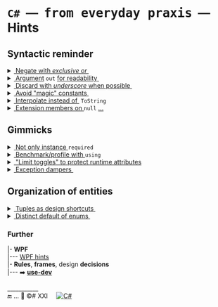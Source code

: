 # `C#` &nbsp;&mdash;&nbsp; <samp>from everyday praxis</samp> &nbsp;&mdash;&nbsp; Hints

## Syntactic reminder

<details><summary><ins>&nbsp;Negate with <i>exclusive or</i>&nbsp;</ins></summary>
&nbsp;

```diff csharp
-      isLoading = !isLoading // open for typos with other var
+      isLoading ^= true; // explicit inversion
+      isLoading = !offLoading // explicitly other var
```

```diff csharp
// Invert a longish chained property in legacy API:
-    Controller_A.CPU2.Circuits.TriggerY1.Input.S_plus = !Controller_A.CPU2.Circuits.TriggerV1.Input.S_plus;
// Have you noticed a typo (done on purpose), which can still designate a valid property
+    Controller_A.CPU2.Circuits.TriggerY1.Input.S_plus ^= true; // terser and "typo"-safe 
```

</details>

<details><summary><ins>&nbsp;Argument</ins> <code>out</code>&nbsp;<ins>for readability&nbsp;</ins></summary>
&nbsp;

```csharp
if (!PauseOver(out var remaining))
   _worker.Sleep(remaining);
```

Exception dampers (see in _Gimmicks_ below) can also use `out`.

</details>

<details><summary><ins>&nbsp;Discard with <i>underscore</i> when possible&nbsp;</ins></summary>
&nbsp;

```csharp
 // Remove visual noise of nominal arguments
  void OnMouseMove(object _, EventArgs __) { MyApp.Unfreeze(); };
// explicitly tells that signature parameters aren't used
```

 ```csharp
 // to point that the return value isn't required or a method/constructor is called for side-effect only
 _ = myShoppingCart.Pay(); // users don't care for the receipt returned 
 _ = new ResourceBlocker(filename); // stub objects (e.g., to invoke and prove constructor logic only) 
```
  
+ Not always the best choice:
  
```csharp
// null guard with *null-coalescing* ...
_ = myOrder?? throw new ArgumentNullException(nameof(myOrder)); 
// ... has a readable and shorter way
ArgumentNullException.ThrowIfNull(myOrder);
```
  
+ Not a _discard_, but pleasing

```csharp
const int milesToMars_CloseApproach = 38_600_000;
var rfidTagFilter = 0b_0111_1100_0100_0011;
```

</details>

<details><summary><ins>&nbsp;Avoid "magic" constants&nbsp;</ins></summary>
&nbsp;

Moving "magic values" to constants or predefined values doesn't clean the code **unless** named well.
  
```diff csharp
-     legacySystem.ModuleD1.Abracadabra = true; // specifies that text input is treated as case-sensitive
+     const bool InputIsCaseSensitive = true;
+     legacySystem.ModuleD1.Abracadabra = InputIsCaseSensitive;
```
```diff csharp
-     const int popupDuration = 3200;
-     Info(shortMessage).Popup(popupDuration); 
+     Info(shortMessage).Popup(Ux.MinToNoticePrompt.Milliseconds);
```
</details>

<details><summary><ins>&nbsp;Interpolate instead of&nbsp;</ins>&nbsp;<code>ToString</code></summary>
&nbsp;

```diff csharp
-    throw new ArgumentException(state.ToString());
// shorter and easier to decorate with text
+    throw new ArgumentException($"{state}")); 
```

</details>

<details><summary><ins>&nbsp;Extension members on </ins><code>null</code>&nbsp;<ins>...</ins></summary>
&nbsp;

Such calls can [run on null](https://github.com/Kyriosity/use-dev/blob/main/README+/frames/README+/calls_on_null.md), and they can be practical as in [⭐&thinsp;<b>I&thinsp;S&thinsp;I&thinsp;e</b>&thinsp;⭐](https://github.com/Kyriosity/use-dev/blob/main/README+/parts/_ext/ISie/README.md) .

</details>

## Gimmicks

<details><summary><ins>&nbsp;Not only instance&nbsp;</ins><code>required</code></summary>
&nbsp;

The `required` marker might be essential, but it imposes immediate instantiation, which is impossible under some circumstances: _builder_, lazy, on-demand, and so on.

Leaving the default value for non-nullable values is bug-friendly, and nullable isn't much better.

[Use-dev stuff](https://github.com/Kyriosity/use-dev/blob/main/src/TuttiFrutti/AbcChrono/Timescales/Models/Hap.cs) shows a custom workaround, not perfect but...
```csharp
 UnixYear => _unixYear ?? NotSet.Throw(UnixYear);
```
</details>

<details><summary><ins>&nbsp;Benchmark/profile with&nbsp;</ins><code>using</code></summary>
&nbsp;

```csharp
using (var benchmark = new Benchmark()) {
    // benchmarked flow here
}

class Benchmark : IDisposable
{
   string _caller;

   public Benchmark([CallerMemberName] string caller = "<undefined>") {
      _caller = caller;
      // Start logging/profiling
   }    

   public void Dispose() {
      // stop logging/profiling
   }
}
```
</details>

<details><summary><ins>&nbsp;"Limit toggles" to protect runtime attributes</code></summary>
&nbsp;

Inline attributes as 
[`CallerMemberName`](https://learn.microsoft.com/dotnet/api/system.runtime.compilerservices.callermembernameattribute) or 
[`CallerArgumentExpression`](https://learn.microsoft.com/dotnet/api/system.runtime.compilerservices.callerargumentexpressionattribute) 
set value in runtime, but you can't rely on them since the caller may accidentally overwrite the values (that tastes like a flaw). 

```csharp

class Bio {
    static string Of(string firstName, string lastName, [CallerMemberName] string caller = "") {
        stats.Log(caller);
        /// ... further logic and return
    }
}

_ = Bio.Of("Paul", "Erdos"); 
_ = Bio.Of("Carl", "Freidrich", "Gauss"); // ERROR !

```

Instead of the discussion, I'd better propose an imperfect workaround in this [Extensions test](https://github.com/Kyriosity/use-dev/blob/main/src/TuttiFrutti/ExtensionsTests/Exceptions/99&#41;MiscDemos.cs).

</details>

<details><summary><ins>&nbsp;Exception dampers&nbsp;</ins></summary>
&nbsp;

It's legal to write `throw` in any C# method, but there may be motives to delegate exceptions up:

* Other concurrent methods (not only parallel) may throw, and the caller accumulates and weights exceptions without a heavy `catch` for each.
* You'd like to explicitly tell code readers what a method may throw (akin to a signature in Java).
* Method unconditionally throws and any return value (also `void`) deceives.

```csharp

ArgumentException BlockHack(params string[] args);
void Interpolate(PixelArea area, out ResourceException? exception);
bool TryParse(string raw, out ThisProjectException? exception); 
bool TryParse(string raw, out FormatException? exception, out ThisProjectException? exception); 
```

</details>

## Organization of entities

<details><summary><ins>&nbsp;Tuples as design shortcuts&nbsp;</ins></summary>
&nbsp;

Piles of interfaces, classes, and structs for every single trifle may obscure the contours of OOD, and their maintenance distracts from design. Then, sparsely applied _named tuples_ are a rational compromise.

```csharp
...
(int width, int depth, int height, DateTime availableFrom) FindMinPackageBox(Product[] products);
...
if (storehouse.FindMinPackage(goods).availableFrom < DateTime.Today.AddDays(3)) {
    goods.PremiumSupply = true;
... 
```

Further use is to streamline assignments:

```diff
// Given a chess game log ...
 chessGame.Move = "c5";
// .. you'd like to annotate moves
- chessGame.Move.Code = "c5";
- chessGame.Move.Comment = "Sicilian Defence";
- chessGame.Move.Timestamp = DateTime.Now; 
+ chessGame.Move = ("c5", "Sicilian Defence", DateTime.Now);
```

Unrestricted tuples, named or not, will be great helpers for prototyping code contracts until they solidify into interfaces and definitions. And with C#12, you can define tuples in namespaces (in global using too):

```csharp
using Book = (string title, short year, (string Name, string Surname) author);
```

</details>

<details><summary><ins>&nbsp;Distinct default of enums&nbsp;</ins></summary>
&nbsp;

Reserve, when appropriate, _none_, _undefined_ or _unknown_ as zero-value to prevent unexpected default assignment and consequent bugs.

```csharp
enum FundamentalStatesOfMatter
{
    Unknown, // implicitly = 0,
    Solid, // won't be assigned by default, e.g., to a motor coolant
    Liquid,
    Gas,
    Plasma
}
```

</details>

### Further

|- **WPF**\
|--- [WPF hints](wpf/README+/wpf-hints.md)\
|- **Rules**, **frames**, design **decisions**\
|--- ➡️ [**use-dev**](https://github.com/Kyriosity/use-dev/)

\___________\
🔚 ... 🎼 ©️# XXI&nbsp; &nbsp; &nbsp;[![C#](https://custom-icon-badges.demolab.com/badge/C%23-keyboard_fresh-orangered.svg?logo=cshrp&logoColor=white&color=tomato)](#)

